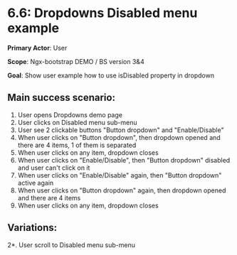 6.6: Dropdowns Disabled menu example
====================================
**Primary Actor**: User

**Scope**: Ngx-bootstrap DEMO / BS version 3&4

**Goal**: Show user example how to use isDisabled property in dropdown

Main success scenario:
----------------------
1. User opens Dropdowns demo page
2. User clicks on Disabled menu sub-menu
3. User see 2 clickable buttons "Button dropdown" and "Enable/Disable"
4. When user clicks on "Button dropdown", then dropdown opened and there are 4 items, 1 of them is separated
5. When user clicks on any item, dropdown closes
6. When user clicks on "Enable/Disable", then "Button dropdown" disabled and user can't click on it
7. When user clicks on "Enable/Disable" again, then "Button dropdown" active again
8. When user clicks on "Button dropdown" again, then dropdown opened and there are 4 items
9. When user clicks on any item, dropdown closes

Variations:
-----------
2*. User scroll to Disabled menu sub-menu
